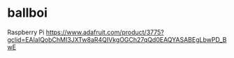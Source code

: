 # ballboi

Raspberry Pi
https://www.adafruit.com/product/3775?gclid=EAIaIQobChMI3JXTw8aR4QIVkgOGCh27qQd0EAQYASABEgLbwPD_BwE
